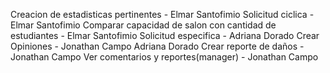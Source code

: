 Creacion de estadisticas pertinentes - Elmar Santofimio
Solicitud ciclica - Elmar Santofimio
Comparar capacidad de salon con cantidad de estudiantes - Elmar Santofimio
Solicitud especifica - Adriana Dorado
Crear Opiniones - Jonathan Campo Adriana Dorado
Crear reporte de daños - Jonathan Campo
Ver comentarios y reportes(manager) - Jonathan Campo